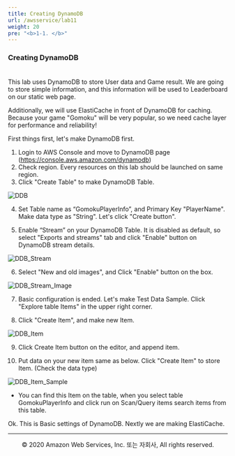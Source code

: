 ```yaml
---
title: Creating DynamoDB
url: /awsservice/lab11
weight: 20
pre: "<b>1-1. </b>"
---
```


### Creating DynamoDB <br/><br/>

This lab uses DynamoDB to store User data and Game result. We are going to store simple information, and this information will be used to Leaderboard on our static web page.

Additionally, we will use ElastiCache in front of DynamoDB for caching. Because your game "Gomoku" will be very popular, so we need cache layer for performance and reliability!

First things first, let's make DynamoDB first.

1. Login to AWS Console and move to DynamoDB page (https://console.aws.amazon.com/dynamodb)
2. Check region. Every resources on this lab should be launched on same region.
3. Click "Create Table" to make DynamoDB Table.

![DDB](../../images/awsservice/lab11/DDB_Create[en].png)

4. Set Table name as “GomokuPlayerInfo”, and Primary Key "PlayerName". Make data type as "String". Let's click "Create button".

5. Enable “Stream” on your DynamoDB Table. It is disabled as default, so select "Exports and streams" tab and click "Enable" button on DynamoDB stream details.


![DDB_Stream](../../images/awsservice/lab11/DDB_Stream[en].png)

6. Select "New and old images", and Click "Enable" button on the box.

![DDB_Stream_Image](../../images/awsservice/lab11/DDB_Stream_Image[en].png)

7. Basic configuration is ended. Let's make Test Data Sample. Click "Explore table Items" in the upper right corner.

8. Click "Create Item", and make new Item.

![DDB_Item](../../images/awsservice/lab11/DDB_Item[en].png)

9. Click Create Item button on the editor, and append item.

10. Put data on your new item same as below. Click "Create Item" to store Item. (Check the data type)

![DDB_Item_Sample](../../images/awsservice/lab11/DDB_Item_Sample[en].png)

* You can find this Item on the table, when you select table GomokuPlayerInfo and click run on Scan/Query items search items from this table.

Ok. This is Basic settings of DynamoDB. Nextly we are making ElastiCache.

---
<p align="center">
© 2020 Amazon Web Services, Inc. 또는 자회사, All rights reserved.
</p>
